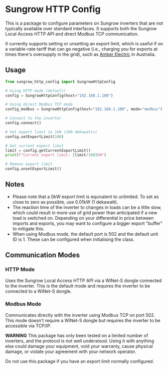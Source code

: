 # Sungrow HTTP Config

This is a package to configure parameters on Sungrow inverters that are not typically available over standard interfaces. It supports both the Sungrow Local Access HTTP API and direct Modbus TCP communication.

It currently supports setting or unsetting an export limit, which is useful if on a variable-rate tariff that can go negative (i.e., charging you for exports at times there's oversupply in the grid), such as [Amber Electric](http://amber.com.au/) in Australia.

## Usage

```python
from sungrow_http_config import SungrowHttpConfig

# Using HTTP mode (default)
config = SungrowHttpConfig(host="192.168.1.100")

# Using direct Modbus TCP mode
config_modbus = SungrowHttpConfig(host="192.168.1.100", mode="modbus")

# Connect to the inverter
config.connect()

# Set export limit to 1kW (100 dekawatts)
config.setExportLimit(100)

# Get current export limit
limit = config.getCurrentExportLimit()
print(f"Current export limit: {limit/100}kW")

# Remove export limit
config.unsetExportLimit()
```

## Notes

- Please note that a 0kW export limit is equivalent to unlimited. To set as close to zero as possible, use 0.01kW (1 dekawatt).
- The reaction time of the inverter to changes in loads can be a little slow, which could result in more use of grid power than anticipated if a new load is switched on. Depending on your differential in price between imports and exports, you may want to configure a bigger export "buffer" to mitigate this.
- When using Modbus mode, the default port is 502 and the default unit ID is 1. These can be configured when initialising the class.

## Communication Modes

### HTTP Mode
Uses the Sungrow Local Access HTTP API via a WiNet-S dongle connected to the inverter. This is the default mode and requires the inverter to be connected to a WiNet-S dongle.

### Modbus Mode
Communicates directly with the inverter using Modbus TCP on port 502. This mode doesn't require a WiNet-S dongle but requires the inverter to be accessible via TCP/IP.

**WARNING**
This package has only been tested on a limited number of inverters, and the protocol is not well understood. Using it with anything else could damage your equipment, void your warranty, cause physical damage, or violate your agreement with your network operator.

Do not use this package if you have an export limit normally configured.
